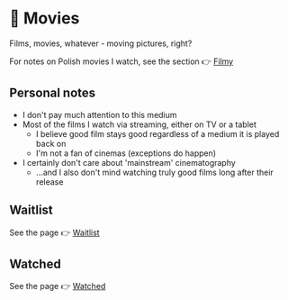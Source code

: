 # 🎥 Movies

Films, movies, whatever - moving pictures, right?

For notes on Polish movies I watch, see the section 👉 [Filmy](../pl/filmy/index.md)

## Personal notes

- I don't pay much attention to this medium
- Most of the films I watch via streaming, either on TV or a tablet
  - I believe good film stays good regardless of a medium it is played back on
  - I'm not a fan of cinemas (exceptions do happen)
- I certainly don't care about 'mainstream' cinematography
  - ...and I also don't mind watching truly good films long after their release

## Waitlist

See the page 👉 [Waitlist](./waitlist.md)

## Watched

See the page 👉 [Watched](./watched.md)
